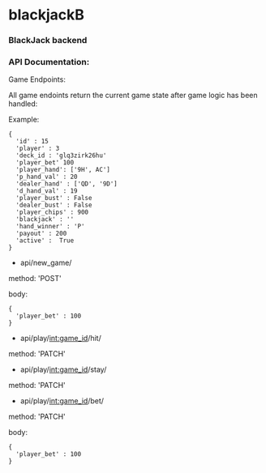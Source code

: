 # blackjackB
### BlackJack backend

### API Documentation:

Game Endpoints:

All game endoints return the current game state after game logic has been handled:


Example:
```
{
  'id' : 15
  'player' : 3
  'deck_id : 'glq3zirk26hu'
  'player_bet' 100
  'player_hand': ['9H', AC']
  'p_hand_val' : 20
  'dealer_hand' : ['QD', '9D']
  'd_hand_val' : 19
  'player_bust' : False
  'dealer_bust' : False
  'player_chips' : 900
  'blackjack' : ''
  'hand_winner' : 'P'
  'payout' : 200
  'active' :  True
}
```


- api/new_game/

method: 'POST'

body:
```
{
  'player_bet' : 100
}
```

- api/play/<int:game_id>/hit/

method: 'PATCH'

- api/play/<int:game_id>/stay/

method: 'PATCH'

- api/play/<int:game_id>/bet/

method: 'PATCH'

body:
```
{
  'player_bet' : 100
}
```

